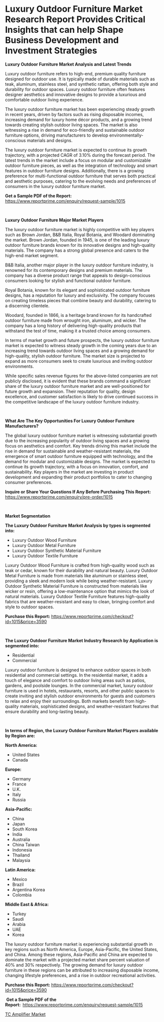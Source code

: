 <p><h1>Luxury Outdoor Furniture Market Research Report Provides Critical Insights that can help Shape Business Development and Investment Strategies</h1></p><p><strong>Luxury Outdoor Furniture Market Analysis and Latest Trends</strong></p>
<p><p>Luxury outdoor furniture refers to high-end, premium quality furniture designed for outdoor use. It is typically made of durable materials such as teak, aluminum, stainless steel, and synthetic rattan, offering both style and durability for outdoor spaces. Luxury outdoor furniture often features designer aesthetics and innovative designs to provide a luxurious and comfortable outdoor living experience.</p><p>The luxury outdoor furniture market has been experiencing steady growth in recent years, driven by factors such as rising disposable incomes, increasing demand for luxury home décor products, and a growing trend towards creating stylish outdoor living spaces. The market is also witnessing a rise in demand for eco-friendly and sustainable outdoor furniture options, driving manufacturers to develop environmentally-conscious materials and designs.</p><p>The luxury outdoor furniture market is expected to continue its growth trajectory, with a projected CAGR of 3.10% during the forecast period. The latest trends in the market include a focus on modular and customizable outdoor furniture pieces, as well as the integration of technology and smart features in outdoor furniture designs. Additionally, there is a growing preference for multi-functional outdoor furniture that serves both practical and aesthetic purposes, catering to the evolving needs and preferences of consumers in the luxury outdoor furniture market.</p></p>
<p><strong>Get a Sample PDF of the Report:&nbsp;</strong> <a href="https://www.reportprime.com/enquiry/request-sample/1015">https://www.reportprime.com/enquiry/request-sample/1015</a></p>
<p>&nbsp;</p>
<p><strong>Luxury Outdoor Furniture Major Market Players</strong></p>
<p><p>The luxury outdoor furniture market is highly competitive with key players such as Brown Jordan, B&B Italia, Royal Botania, and Woodard dominating the market. Brown Jordan, founded in 1945, is one of the leading luxury outdoor furniture brands known for its innovative designs and high-quality materials. The company has a strong global presence and caters to the high-end market segment.</p><p>B&B Italia, another major player in the luxury outdoor furniture industry, is renowned for its contemporary designs and premium materials. The company has a diverse product range that appeals to design-conscious consumers looking for stylish and functional outdoor furniture.</p><p>Royal Botania, known for its elegant and sophisticated outdoor furniture designs, has a reputation for luxury and exclusivity. The company focuses on creating timeless pieces that combine beauty and durability, catering to a discerning clientele.</p><p>Woodard, founded in 1866, is a heritage brand known for its handcrafted outdoor furniture made from wrought iron, aluminum, and wicker. The company has a long history of delivering high-quality products that withstand the test of time, making it a trusted choice among consumers.</p><p>In terms of market growth and future prospects, the luxury outdoor furniture market is expected to witness steady growth in the coming years due to an increasing trend towards outdoor living spaces and a growing demand for high-quality, stylish outdoor furniture. The market size is projected to expand as more consumers seek to create luxurious and inviting outdoor environments.</p><p>While specific sales revenue figures for the above-listed companies are not publicly disclosed, it is evident that these brands command a significant share of the luxury outdoor furniture market and are well-positioned for future growth and expansion. Their reputation for quality, design excellence, and customer satisfaction is likely to drive continued success in the competitive landscape of the luxury outdoor furniture industry.</p></p>
<p>&nbsp;</p>
<p><strong>What Are The Key Opportunities For Luxury Outdoor Furniture Manufacturers?</strong></p>
<p><p>The global luxury outdoor furniture market is witnessing substantial growth due to the increasing popularity of outdoor living spaces and a growing focus on aesthetics and comfort. Key trends driving this market include the rise in demand for sustainable and weather-resistant materials, the emergence of smart outdoor furniture equipped with technology, and the demand for modular and customizable designs. The market is expected to continue its growth trajectory, with a focus on innovation, comfort, and sustainability. Key players in the market are investing in product development and expanding their product portfolios to cater to changing consumer preferences.</p></p>
<p><strong>Inquire or Share Your Questions If Any Before Purchasing This Report:</strong> <a href="https://www.reportprime.com/enquiry/pre-order/1015">https://www.reportprime.com/enquiry/pre-order/1015</a></p>
<p>&nbsp;</p>
<p><strong>Market Segmentation</strong></p>
<p><strong>The Luxury Outdoor Furniture Market Analysis by types is segmented into:</strong></p>
<p><ul><li>Luxury Outdoor Wood Furniture</li><li>Luxury Outdoor Metal Furniture</li><li>Luxury Outdoor Synthetic Material Furniture</li><li>Luxury Outdoor Textile Furniture</li></ul></p>
<p><p>Luxury Outdoor Wood Furniture is crafted from high-quality wood such as teak or cedar, known for their durability and natural beauty. Luxury Outdoor Metal Furniture is made from materials like aluminum or stainless steel, providing a sleek and modern look while being weather-resistant. Luxury Outdoor Synthetic Material Furniture is constructed from materials like wicker or resin, offering a low-maintenance option that mimics the look of natural materials. Luxury Outdoor Textile Furniture features high-quality fabrics that are weather-resistant and easy to clean, bringing comfort and style to outdoor spaces.</p></p>
<p><strong>Purchase this Report:&nbsp;</strong><a href="https://www.reportprime.com/checkout?id=1015&price=3590">https://www.reportprime.com/checkout?id=1015&price=3590</a></p>
<p>&nbsp;</p>
<p><strong>The Luxury Outdoor Furniture Market Industry Research by Application is segmented into:</strong></p>
<p><ul><li>Residential</li><li>Commercial</li></ul></p>
<p><p>Luxury outdoor furniture is designed to enhance outdoor spaces in both residential and commercial settings. In the residential market, it adds a touch of elegance and comfort to outdoor living areas such as patios, gardens, and poolside lounges. In the commercial market, luxury outdoor furniture is used in hotels, restaurants, resorts, and other public spaces to create inviting and stylish outdoor environments for guests and customers to relax and enjoy their surroundings. Both markets benefit from high-quality materials, sophisticated designs, and weather-resistant features that ensure durability and long-lasting beauty.</p></p>
<p>&nbsp;</p>
<p><strong>In terms of Region, the Luxury Outdoor Furniture Market Players available by Region are:</strong></p>
<p>
    <p> <strong> North America: </strong>
        <ul>
            <li>United States</li>
            <li>Canada</li>
        </ul>
        </p> 
    <p> <strong> Europe: </strong>
        <ul>
            <li>Germany</li>
            <li>France</li>
            <li>U.K.</li>
            <li>Italy</li>
            <li>Russia</li>
        </ul>
        </p> 
    <p> <strong> Asia-Pacific: </strong>
        <ul>
            <li>China</li>
            <li>Japan</li>
            <li>South Korea</li>
            <li>India</li>
            <li>Australia</li>
            <li>China Taiwan</li>
            <li>Indonesia</li>
            <li>Thailand</li>
            <li>Malaysia</li>
        </ul>
        </p> 
    <p> <strong> Latin America: </strong>
        <ul>
            <li>Mexico</li>
            <li>Brazil</li>
            <li>Argentina Korea</li>
            <li>Colombia</li>
        </ul>
        </p> 
    <p> <strong> Middle East & Africa: </strong>
        <ul>
            <li>Turkey</li>
            <li>Saudi</li>
            <li>Arabia</li>
            <li>UAE</li>
            <li>Korea</li>
        </ul>
    </p>
    </p>
<p><p>The luxury outdoor furniture market is experiencing substantial growth in key regions such as North America, Europe, Asia-Pacific, the United States, and China. Among these regions, Asia-Pacific and China are expected to dominate the market with a projected market share percent valuation of 40% and 30% respectively. The growing demand for luxury outdoor furniture in these regions can be attributed to increasing disposable income, changing lifestyle preferences, and a rise in outdoor recreational activities.</p></p>
<p><strong>Purchase this Report: </strong><a href="https://www.reportprime.com/checkout?id=1015&price=3590">https://www.reportprime.com/checkout?id=1015&price=3590</a></p>
<p>&nbsp;<strong>Get a Sample PDF of the Report:&nbsp;&nbsp;</strong><a href="https://www.reportprime.com/enquiry/request-sample/1015">https://www.reportprime.com/enquiry/request-sample/1015</a></p>
<p><strong></strong></p>
<p><p><a href="https://view.publitas.com/reportprime-1/tc-amplifier-market-size-global-industry-overview-market-segmentation-and-forecast-2024-to-2031/">TC Amplifier Market</a></p></p>
